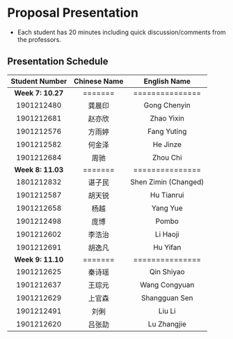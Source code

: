 # Proposal Presentation 
* Each student has 20 minutes including quick discussion/comments from the professors.

## Presentation Schedule
Student Number | Chinese Name | English Name
:---:|:---:|:---:
**Week 7: 10.27** | ======= | ===============
1901212480 | 龚晨印 | Gong Chenyin
1901212681 | 赵亦欣 | Zhao Yixin
1901212576 | 方雨婷 | Fang Yuting
1901212582 | 何金泽 | He Jinze
1901212684 | 周驰 | Zhou Chi
**Week 8: 11.03** | ======= | ===============
1801212832 | 谌子民 | Shen Zimin (Changed)
1901212587 | 胡天锐 | Hu Tianrui
1901212658 | 杨越 | Yang Yue
1901212498 | 庞博 | Pombo
1901212602 | 李浩治 | Li Haoji
1901212691 | 胡逸凡 | Hu Yifan
**Week 9: 11.10** | ======= | ===============
1901212625 | 秦诗瑶 | Qin Shiyao
1901212637 | 王琮元 | Wang Congyuan
1901212629 | 上官森 | Shangguan Sen
1901212491 | 刘俐 | Liu Li
1901212620 | 吕张劼 | Lu Zhangjie
